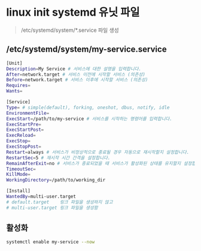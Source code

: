 # linux init systemd 유닛 파일

> /etc/systemd/system/\*.service 파일 생성

## /etc/systemd/system/my-service.service

```sh
[Unit]
Description=My Service # 서비스에 대한 설명을 입력합니다.
After=network.target # 서비스 이전에 시작할 서비스 (의존성)
Before=network.target # 서비스 이후에 시작할 서비스 (의존성)
Requires=
Wants=

[Service]
Type= # simple(default), forking, oneshot, dbus, notify, idle
EnvironmentFile=
ExecStart=/path/to/my-service # 서비스를 시작하는 명령어를 입력합니다.
ExecStartPre=
ExecStartPost=
ExecReload=
ExecStop=
ExecStopPost=
Restart=always # 서비스가 비정상적으로 종료될 경우 자동으로 재시작할지 설정합니다.
RestartSec=5 # 재시작 시간 간격을 설정합니다.
RemainAfterExit=no # 서비스가 종료되었을 때 서비스가 활성화된 상태를 유지할지 설정합니다.
TimeoutSec=
KillMode=
WorkingDirectory=/path/to/working_dir

[Install]
WantedBy=multi-user.target
# default.target    링크 파일을 생성하지 않고
# multi-user.target 링크 파일을 생성함
```

## 활성화

```sh
systemctl enable my-service --now
```
